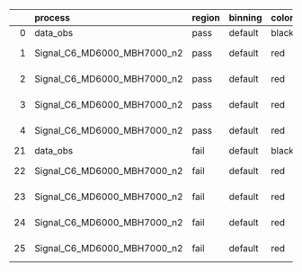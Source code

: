 |    | process                     | region   | binning   | color   | process_type   |   scale | variation   | source_filename                                                      | source_histname    | alias                       | title     |   combine_idx |     lnN |   shapes | syst_type   | direction   | variation_alias   |
|---:|:----------------------------|:---------|:----------|:--------|:---------------|--------:|:------------|:---------------------------------------------------------------------|:-------------------|:----------------------------|:----------|--------------:|--------:|---------:|:------------|:------------|:------------------|
|  0 | data_obs                    | pass     | default   | black   | DATA           |       1 | nominal     | ./histograms_for_2DAlphabet_v18//BH_Data.root                        | hpass              | Data                        | Data      |           nan | nan     |      nan | nan         | nan         | nan               |
|  1 | Signal_C6_MD6000_MBH7000_n2 | pass     | default   | red     | SIGNAL         |       1 | lumi        | ./histograms_for_2DAlphabet_v18//BH_Signal_C6_MD6000_MBH7000_n2.root | hpass              | Signal_C6_MD6000_MBH7000_n2 | BH signal |           nan |   1.016 |      nan | lnN         | nan         | nan               |
|  2 | Signal_C6_MD6000_MBH7000_n2 | pass     | default   | red     | SIGNAL         |       1 | SVM         | ./histograms_for_2DAlphabet_v18//BH_Signal_C6_MD6000_MBH7000_n2.root | hpass_SVMsyst_up   | Signal_C6_MD6000_MBH7000_n2 | BH signal |           nan | nan     |        1 | shapes      | Up          | SVMsyst           |
|  3 | Signal_C6_MD6000_MBH7000_n2 | pass     | default   | red     | SIGNAL         |       1 | SVM         | ./histograms_for_2DAlphabet_v18//BH_Signal_C6_MD6000_MBH7000_n2.root | hpass_SVMsyst_down | Signal_C6_MD6000_MBH7000_n2 | BH signal |           nan | nan     |        1 | shapes      | Down        | SVMsyst           |
|  4 | Signal_C6_MD6000_MBH7000_n2 | pass     | default   | red     | SIGNAL         |       1 | nominal     | ./histograms_for_2DAlphabet_v18//BH_Signal_C6_MD6000_MBH7000_n2.root | hpass              | Signal_C6_MD6000_MBH7000_n2 | BH signal |           nan | nan     |      nan | nan         | nan         | nan               |
| 21 | data_obs                    | fail     | default   | black   | DATA           |       1 | nominal     | ./histograms_for_2DAlphabet_v18//BH_Data.root                        | hfail              | Data                        | Data      |           nan | nan     |      nan | nan         | nan         | nan               |
| 22 | Signal_C6_MD6000_MBH7000_n2 | fail     | default   | red     | SIGNAL         |       1 | lumi        | ./histograms_for_2DAlphabet_v18//BH_Signal_C6_MD6000_MBH7000_n2.root | hfail              | Signal_C6_MD6000_MBH7000_n2 | BH signal |           nan |   1.016 |      nan | lnN         | nan         | nan               |
| 23 | Signal_C6_MD6000_MBH7000_n2 | fail     | default   | red     | SIGNAL         |       1 | SVM         | ./histograms_for_2DAlphabet_v18//BH_Signal_C6_MD6000_MBH7000_n2.root | hfail_SVMsyst_up   | Signal_C6_MD6000_MBH7000_n2 | BH signal |           nan | nan     |        1 | shapes      | Up          | SVMsyst           |
| 24 | Signal_C6_MD6000_MBH7000_n2 | fail     | default   | red     | SIGNAL         |       1 | SVM         | ./histograms_for_2DAlphabet_v18//BH_Signal_C6_MD6000_MBH7000_n2.root | hfail_SVMsyst_down | Signal_C6_MD6000_MBH7000_n2 | BH signal |           nan | nan     |        1 | shapes      | Down        | SVMsyst           |
| 25 | Signal_C6_MD6000_MBH7000_n2 | fail     | default   | red     | SIGNAL         |       1 | nominal     | ./histograms_for_2DAlphabet_v18//BH_Signal_C6_MD6000_MBH7000_n2.root | hfail              | Signal_C6_MD6000_MBH7000_n2 | BH signal |           nan | nan     |      nan | nan         | nan         | nan               |